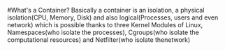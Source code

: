 #What's a Container?
Basically a container is an isolation, a physical isolation(CPU, Memory, Disk) and also logical(Processes, users and even network) which is possible
thanks to three Kernel Modules of Linux, Namespaces(who isolate the processes), Cgroups(who isolate the computational resources) and Netfilter(who isolate thenetwork)
